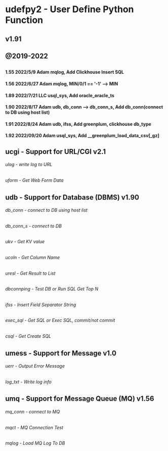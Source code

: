 # udefpy2 - User Define Python Function
##
##    v1.91
##    @2019-2022
##
#### 1.55       2022/5/9    Adam   mqlog, Add Clickhouse Insert SQL
#### 1.56       2022/6/27   Adam   mqlog, MIN/0/1 == '-1' --> MIN
#### 1.89       2022/7/21   LLC    usql_sys, Add oracle_oracle_ts
#### 1.90       2022/8/17   Adam   udb, db_conn --> db_conn_s, Add db_conn(connect to DB using host list)
#### 1.91       2022/8/24   Adam   udb, ifss, Add greenplum, clickhouse db_type
#### 1.92       2022/09/20  Adam   usql_sys, Add __greenplum_load_data_csv[_gz]
####
#### 
## ucgi - Support for URL/CGI v2.1
###### ulog        - write log to URL
###### uform       - Get Web Form Data
######
## udb - Support for Database (DBMS) v1.90
###### db_conn     - connect to DB using host list
###### db_conn_s   - connect to DB
###### ukv         - Get KV value
###### ucoln       - Get Column Name
###### uresl       - Get Result to List
###### dbconnping  - Test DB or Run SQL Get Top N
###### ifss        - Insert Field Separator String
###### exec_sql    - Get SQL or Exec SQL, commit/not commit
###### csql        - Get Create SQL
######
## umess - Support for Message v1.0
###### uerr        - Output Error Message
###### log_txt     - Write log info
###### 
## umq - Support for Message Queue (MQ)  v1.56
###### mq_conn     - connect to MQ
###### mqct        - MQ Connection Test
###### mqlog       - Load MQ Log To DB
###### 
###### 
###### 
###### 
###### 
###### 
###### 
###### 
###### 
###### 
###### 
###### 
###### 
